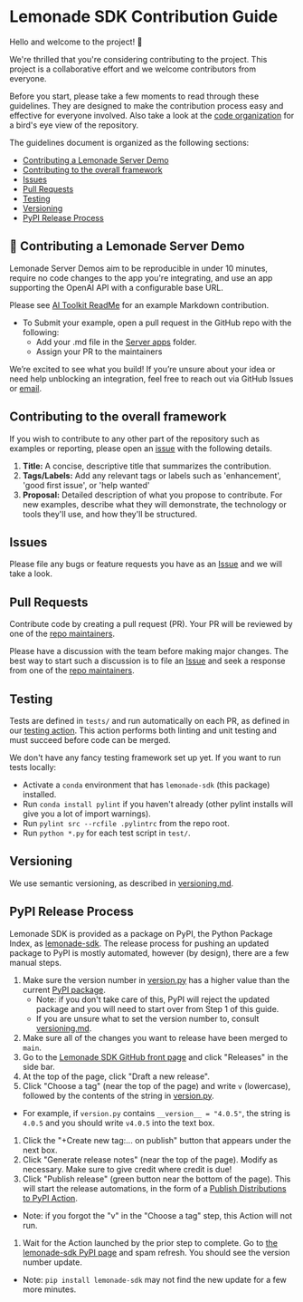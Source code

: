 # Lemonade SDK Contribution Guide

Hello and welcome to the project! 🎉

We're thrilled that you're considering contributing to the project. This project is a collaborative effort and we welcome contributors from everyone.

Before you start, please take a few moments to read through these guidelines. They are designed to make the contribution process easy and effective for everyone involved. Also take a look at the [code organization](https://github.com/lemonade-sdk/lemonade/blob/main/docs/code.md) for a bird's eye view of the repository.

The guidelines document is organized as the following sections:
- [Contributing a Lemonade Server Demo](#-contributing-a-lemonade-server-demo)
- [Contributing to the overall framework](#contributing-to-the-overall-framework)
- [Issues](#issues)
- [Pull Requests](#pull-requests)
- [Testing](#testing)
- [Versioning](#versioning)
- [PyPI Release Process](#pypi-release-process)

## 🍋 Contributing a Lemonade Server Demo

Lemonade Server Demos aim to be reproducible in under 10 minutes, require no code changes to the app you're integrating, and use an app supporting the OpenAI API with a configurable base URL. 

Please see [AI Toolkit ReadMe](./server/apps/ai-toolkit.md) for an example Markdown contribution.

- To Submit your example, open a pull request in the GitHub repo with the following:
  - Add your .md file in the [Server apps](https://github.com/lemonade-sdk/lemonade/tree/main/docs/server/apps) folder.
  - Assign your PR to the maintainers

We’re excited to see what you build! If you’re unsure about your idea or need help unblocking an integration, feel free to reach out via GitHub Issues or [email](mailto:lemonade@amd.com).

## Contributing to the overall framework
If you wish to contribute to any other part of the repository such as examples or reporting, please open an [issue](#issues) with the following details.

1. **Title:** A concise, descriptive title that summarizes the contribution.
1. **Tags/Labels:** Add any relevant tags or labels such as 'enhancement', 'good first issue', or 'help wanted'
1. **Proposal:** Detailed description of what you propose to contribute. For new examples, describe what they will demonstrate, the technology or tools they'll use, and how they'll be structured.

## Issues

Please file any bugs or feature requests you have as an [Issue](https://github.com/lemonade-sdk/lemonade/issues) and we will take a look.

## Pull Requests

Contribute code by creating a pull request (PR). Your PR will be reviewed by one of the [repo maintainers](https://github.com/lemonade-sdk/lemonade/blob/main/CODEOWNERS).

Please have a discussion with the team before making major changes. The best way to start such a discussion is to file an [Issue](https://github.com/lemonade-sdk/lemonade/issues) and seek a response from one of the [repo maintainers](https://github.com/lemonade-sdk/lemonade/blob/main/CODEOWNERS).

## Testing

Tests are defined in `tests/` and run automatically on each PR, as defined in our [testing action](https://github.com/lemonade-sdk/lemonade/blob/main/.github/workflows/test.yml). This action performs both linting and unit testing and must succeed before code can be merged.

We don't have any fancy testing framework set up yet. If you want to run tests locally:
- Activate a `conda` environment that has `lemonade-sdk` (this package) installed.
- Run `conda install pylint` if you haven't already (other pylint installs will give you a lot of import warnings).
- Run `pylint src --rcfile .pylintrc` from the repo root.
- Run `python *.py` for each test script in `test/`.

## Versioning

We use semantic versioning, as described in [versioning.md](https://github.com/lemonade-sdk/lemonade/blob/main/docs/versioning.md).

## PyPI Release Process

Lemonade SDK is provided as a package on PyPI, the Python Package Index, as [lemonade-sdk](https://pypi.org/project/lemonade-sdk/). The release process for pushing an updated package to PyPI is mostly automated, however (by design), there are a few manual steps.
1. Make sure the version number in [version.py](https://github.com/lemonade-sdk/lemonade/blob/main/src/lemonade/version.py) has a higher value than the current [PyPI package](https://pypi.org/project/lemonade-sdk/).
    - Note: if you don't take care of this, PyPI will reject the updated package and you will need to start over from Step 1 of this guide.
    - If you are unsure what to set the version number to, consult [versioning.md](https://github.com/lemonade-sdk/lemonade/blob/main/docs/versioning.md).
1. Make sure all of the changes you want to release have been merged to `main`.
1. Go to the [Lemonade SDK GitHub front page](https://github.com/lemonade-sdk/lemonade) and click "Releases" in the side bar.
1. At the top of the page, click "Draft a new release".
1. Click "Choose a tag" (near the top of the page) and write `v` (lowercase), followed by the contents of the string in [version.py](https://github.com/onnx/lemonade-sdk/lemonade/main/src/lemonade/version.py).
  - For example, if `version.py` contains `__version__ = "4.0.5"`, the string is `4.0.5` and you should write `v4.0.5` into the text box.
1. Click the "+Create new tag:... on publish" button that appears under the next box.
1. Click "Generate release notes" (near the top of the page). Modify as necessary. Make sure to give credit where credit is due!
1. Click "Publish release" (green button near the bottom of the page). This will start the release automations, in the form of a [Publish Distributions to PyPI Action](https://github.com/lemonade-sdk/lemonade/actions/workflows/publish-to-test-pypi.yml).
  - Note: if you forgot the "v" in the "Choose a tag" step, this Action will not run.
1. Wait for the Action launched by the prior step to complete. Go to [the lemonade-sdk PyPI page](https://pypi.org/project/lemonade-sdk/) and spam refresh. You should see the version number update.
  - Note: `pip install lemonade-sdk` may not find the new update for a few more minutes.

<!--This file was originally licensed under Apache 2.0. It has been modified.
Modifications Copyright (c) 2025 AMD-->